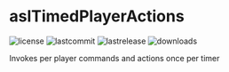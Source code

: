 # aslTimedPlayerActions

![license](https://img.shields.io/github/license/Snoop1CattZ69/aslTimedPlayerActions?style=for-the-badge) ![lastcommit](https://img.shields.io/github/last-commit/Snoop1CattZ69/aslTimedPlayerActions?color=purple&label=latest%20commit&style=for-the-badge) ![lastrelease](https://img.shields.io/github/release-date/Snoop1CattZ69/aslTimedPlayerActions?color=purple&label=latest%20release&style=for-the-badge) ![downloads](https://img.shields.io/github/downloads/Snoop1CattZ69/aslTimedPlayerActions/total?color=red&style=for-the-badge)

Invokes per player commands and actions once per timer
